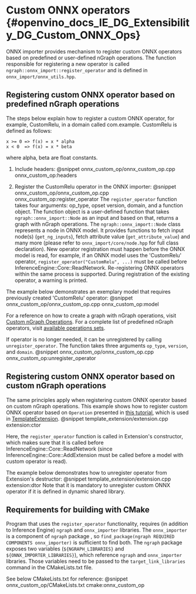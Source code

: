 # Custom ONNX operators {#openvino_docs_IE_DG_Extensibility_DG_Custom_ONNX_Ops}

ONNX importer provides mechanism to register custom ONNX operators based on predefined or user-defined nGraph operations.
The function responsible for registering a new operator is called `ngraph::onnx_import::register_operator` and is defined in `onnx_import/onnx_utils.hpp`.

## Registering custom ONNX operator based on predefined nGraph operations

The steps below explain how to register a custom ONNX operator, for example, CustomRelu, in a domain called com.example.
CustomRelu is defined as follows:
```
x >= 0 => f(x) = x * alpha
x < 0  => f(x) = x * beta
```
where alpha, beta are float constants.

1. Include headers:
@snippet onnx_custom_op/onnx_custom_op.cpp onnx_custom_op:headers

2. Register the CustomRelu operator in the ONNX importer:
@snippet onnx_custom_op/onnx_custom_op.cpp onnx_custom_op:register_operator
The `register_operator` function takes four arguments: op_type, opset version, domain, and a function object.
The function object is a user-defined function that takes `ngraph::onnx_import::Node` as an input and based on that, returns a graph with nGraph operations.
The `ngraph::onnx_import::Node` class represents a node in ONNX model. It provides functions to fetch input node(s) (`get_ng_inputs`), fetch attribute value (`get_attribute_value`) and many more (please refer to `onnx_import/core/node.hpp` for full class declaration).
New operator registration must happen before the ONNX model is read, for example, if an ONNX model uses the 'CustomRelu' operator, `register_operator("CustomRelu", ...)` must be called before InferenceEngine::Core::ReadNetwork.
Re-registering ONNX operators within the same process is supported. During registration of the existing operator, a warning is printed.

The example below demonstrates an exemplary model that requires previously created 'CustomRelu' operator:
@snippet onnx_custom_op/onnx_custom_op.cpp onnx_custom_op:model


For a reference on how to create a graph with nGraph operations, visit [Custom nGraph Operations](AddingNGraphOps.md).
For a complete list of predefined nGraph operators, visit [available operations sets](../../ops/opset.md).

If operator is no longer needed, it can be unregistered by calling `unregister_operator`. The function takes three arguments `op_type`, `version`, and `domain`.
@snippet onnx_custom_op/onnx_custom_op.cpp onnx_custom_op:unregister_operator

## Registering custom ONNX operator based on custom nGraph operations

The same principles apply when registering custom ONNX operator based on custom nGraph operations.
This example shows how to register custom ONNX operator based on `Operation` presented in [this tutorial](AddingNGraphOps.md), which is used in [TemplateExtension](Extension.md).
@snippet template_extension/extension.cpp extension:ctor

Here, the `register_operator` function is called in Extension's constructor, which makes sure that it is called before InferenceEngine::Core::ReadNetwork (since InferenceEngine::Core::AddExtension must be called before a model with custom operator is read).

The example below demonstrates how to unregister operator from Extension's destructor:
@snippet template_extension/extension.cpp extension:dtor
Note that it is mandatory to unregister custom ONNX operator if it is defined in dynamic shared library.

## Requirements for building with CMake

Program that uses the `register_operator` functionality, requires (in addition to Inference Engine) `ngraph` and `onnx_importer` libraries.
The `onnx_importer` is a component of `ngraph` package , so `find_package(ngraph REQUIRED COMPONENTS onnx_importer)` is sufficient to find both.
The `ngraph` package exposes two variables (`${NGRAPH_LIBRARIES}` and `${ONNX_IMPORTER_LIBRARIES}`), which reference `ngraph` and `onnx_importer` libraries.
Those variables need to be passed to the `target_link_libraries` command in the CMakeLists.txt file.

See below CMakeLists.txt for reference:
@snippet onnx_custom_op/CMakeLists.txt cmake:onnx_custom_op
